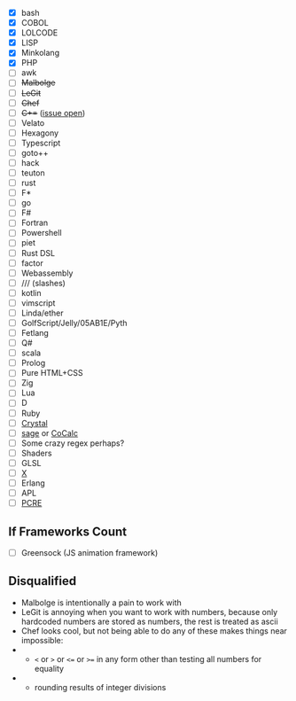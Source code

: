- [x] bash
- [x] COBOL
- [x] LOLCODE
- [x] LISP
- [x] Minkolang
- [x] PHP
- [ ] awk
- [ ] ~~Malbolge~~
- [ ] ~~LeGit~~
- [ ] ~~Chef~~
- [ ] ~~C+=~~ ([issue open](https://github.com/ErisBlastar/cplusequality/issues/33))
- [ ] Velato
- [ ] Hexagony
- [ ] Typescript
- [ ] goto++
- [ ] hack
- [ ] teuton
- [ ] rust
- [ ] F\*
- [ ] go
- [ ] F#
- [ ] Fortran
- [ ] Powershell
- [ ] piet
- [ ] Rust DSL
- [ ] factor
- [ ] Webassembly
- [ ] /// (slashes)
- [ ] kotlin
- [ ] vimscript
- [ ] Linda/ether
- [ ] GolfScript/Jelly/05AB1E/Pyth
- [ ] Fetlang
- [ ] Q#
- [ ] scala
- [ ] Prolog
- [ ] Pure HTML+CSS
- [ ] Zig
- [ ] Lua
- [ ] D
- [ ] Ruby
- [ ] [Crystal](https://crystal-lang.org/)
- [ ] [sage](https://doc.sagemath.org/html/en/faq/faq-general.html#why-does-this-project-exist) or [CoCalc](https://cocalc.com/app)
- [ ] Some crazy regex perhaps?
- [ ] Shaders
- [ ] GLSL
- [ ] [X](https://en.wikipedia.org/wiki/Microsoft_Dynamics_AX#MorphX_and_X++)
- [ ] Erlang
- [ ] APL
- [ ] [PCR](https://twitter.com/Aneurysm9/status/1314565372226478081?s=20)[E](https://www.reddit.com/r/adventofcode/comments/7k3n5d/2017_day_15_dueling_regexes/)

## If Frameworks Count
- [ ] Greensock (JS animation framework)

## Disqualified
* Malbolge is intentionally a pain to work with
* LeGit is annoying when you want to work with numbers, because only hardcoded numbers are stored as numbers, the rest is treated as ascii
* Chef looks cool, but not being able to do any of these makes things near impossible:
* * `<` or `>` or `<=` or `>=` in any form other than testing all numbers for equality
* * rounding results of integer divisions
